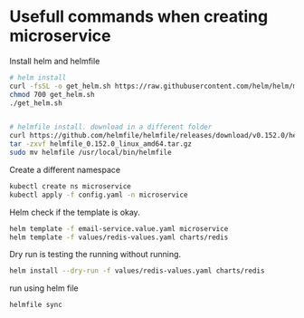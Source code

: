 # Usefull commands when creating microservice

Install helm and helmfile 

```sh
# helm install
curl -fsSL -o get_helm.sh https://raw.githubusercontent.com/helm/helm/main/scripts/get-helm-3
chmod 700 get_helm.sh
./get_helm.sh


# helmfile install. download in a different folder
curl https://github.com/helmfile/helmfile/releases/download/v0.152.0/helmfile_0.152.0_linux_amd64.tar.gz -o helmfile_0.152.0_linux_amd64.tar.gz -fsSL
tar -zxvf helmfile_0.152.0_linux_amd64.tar.gz
sudo mv helmfile /usr/local/bin/helmfile
```

Create a different namespace

```sh
kubectl create ns microservice
kubectl apply -f config.yaml -n microservice
```

Helm check if the template is okay.

```sh
helm template -f email-service.value.yaml microservice
helm template -f values/redis-values.yaml charts/redis
```

Dry run is testing the running without running.

```sh
helm install --dry-run -f values/redis-values.yaml charts/redis
```

run using helm file

```sh
helmfile sync
```
